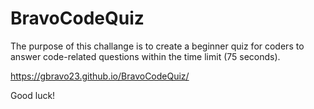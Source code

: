 # BravoCodeQuiz

The purpose of this challange is to create a beginner quiz for coders to answer code-related questions within the time limit (75 seconds).

https://gbravo23.github.io/BravoCodeQuiz/

Good luck!